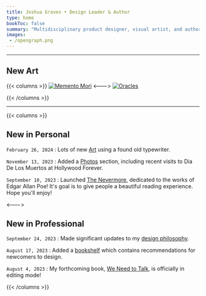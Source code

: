 ```yaml
---
title: Joshua Graves • Design Leader & Author
type: home
bookToc: false
summary: "Multidisciplinary product designer, visual artist, and author of We Need to Talk."
images: 
 - /opengraph.png
---
```


---
## New Art
{{< columns >}}
[![Memento Mori](/art/memento/memento.webp)](/art/memento)
<--->
[![Oracles](/art/oracles/moon-snake.webp)](/art/oracles)

{{< /columns >}}

---

{{< columns >}}

## New in Personal

`February 26, 2024`
: Lots of new [Art](/art) using a found old typewriter.

`November 13, 2023`
: Added a [Photos](/photos) section, including recent visits to Dia De Los Muertos at Hollywood Forever. 

`September 10, 2023`
: Launched [The Nevermore](https://nevermore.rip), dedicated to the works of Edgar Allan Poe! It's goal is to give people a beautiful reading experience. Hope you'll enjoy!

<--->

## New in Professional

`September 24, 2023`
: Made significant updates to my [design philosophy](/philosophy).

`August 17, 2023`
: Added a [bookshelf](/docs/guides/bookshelf) which contains recommendations for newcomers to design.

`August 4, 2023`
: My forthcoming book, [We Need to Talk](/we-need-to-talk), is officially in editing mode!

{{< /columns >}}
